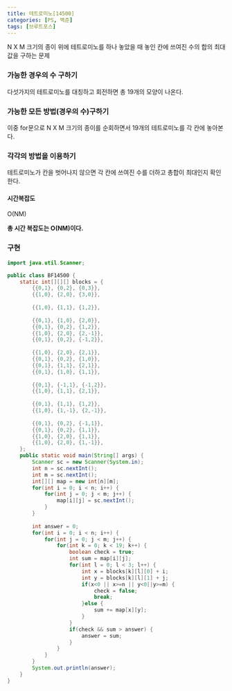 ```yaml
---
title: 테트로미노[14500]
categories: [PS, 백준]
tags: [브루트포스]
---
```


N X M 크기의 종이 위에 테트로미노를 하나 놓았을 때 놓인 칸에 쓰여진 수의 합의 최대값을 구하는 문제



### 가능한 경우의 수 구하기 

다섯가지의 테트로미노를 대칭하고 회전하면 총 19개의 모양이 나온다.



### 가능한 모든 방법(경우의 수)구하기

이중 for문으로 N X M 크기의 종이를 순회하면서 19개의 테트로미노를 각 칸에 놓아본다.



### 각각의 방법을 이용하기

테트로미노가 칸을 벗어나지 않으면 각 칸에 쓰여진 수를 더하고 총합이 최대인지 확인한다.

#### 시간복잡도

O(NM)



**총 시간 복잡도는 O(NM)이다.**



### 구현

```java
import java.util.Scanner;

public class BF14500 {
    static int[][][] blocks = {
        {{0,1}, {0,2}, {0,3}},
        {{1,0}, {2,0}, {3,0}},
        
        {{1,0}, {1,1}, {1,2}},
        
        {{0,1}, {1,0}, {2,0}},
        {{0,1}, {0,2}, {1,2}},
        {{1,0}, {2,0}, {2,-1}},
        {{0,1}, {0,2}, {-1,2}},
        
        {{1,0}, {2,0}, {2,1}},
        {{0,1}, {0,2}, {1,0}},
        {{0,1}, {1,1}, {2,1}},
        {{0,1}, {1,0}, {1,1}},
        
        {{0,1}, {-1,1}, {-1,2}},
        {{1,0}, {1,1}, {2,1}},
        
        {{0,1}, {1,1}, {1,2}},
        {{1,0}, {1,-1}, {2,-1}},
        
        {{0,1}, {0,2}, {-1,1}},
        {{0,1}, {0,2}, {1,1}},
        {{1,0}, {2,0}, {1,1}},
        {{1,0}, {2,0}, {1,-1}},
    };
    public static void main(String[] args) {
        Scanner sc = new Scanner(System.in);
        int n = sc.nextInt();
        int m = sc.nextInt();
        int[][] map = new int[n][m];
        for(int i = 0; i < n; i++) {
            for(int j = 0; j < m; j++) {
                map[i][j] = sc.nextInt();
            }
        }
        
        int answer = 0;
        for(int i = 0; i < n; i++) {
            for(int j = 0; j < m; j++) {
                for(int k = 0; k < 19; k++) {
                    boolean check = true;
                    int sum = map[i][j];
                    for(int l = 0; l < 3; l++) {
                        int x = blocks[k][l][0] + i;
                        int y = blocks[k][l][1] + j;
                        if(x<0 || x>=n || y<0||y>=m) {
                            check = false;
                            break;
                        }else {
                            sum += map[x][y];
                        }
                    }
                    if(check && sum > answer) {
                        answer = sum;
                    }
                }
            }
        }
        System.out.println(answer);
    }
}
```
